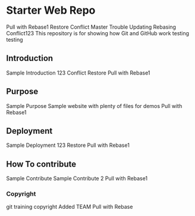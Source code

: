 # Starter Web Repo
Pull with Rebase1
Restore
Conflict Master Trouble
Updating Rebasing
Conflict123
This repository is for showing how Git and GitHub work
testing testing

## Introduction 
Sample Introduction 123
Conflict
Restore
Pull with Rebase1

## Purpose
Sample Purpose
Sample website with plenty of files for demos
Pull with Rebase1

## Deployment
Sample Deployment 123
Restore 
Pull with Rebase1

## How To contribute
Sample Contribute
Sample Contribute 2
Pull with Rebase1

### Copyright
git training copyright
Added TEAM
Pull with Rebase
